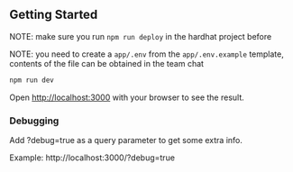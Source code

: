 ## Getting Started

NOTE: make sure you run `npm run deploy` in the hardhat project before

NOTE: you need to create a `app/.env` from the `app/.env.example` template, contents of the file can be obtained in the team chat

```bash
npm run dev
```

Open [http://localhost:3000](http://localhost:3000) with your browser to see the result.

### Debugging

Add ?debug=true as a query parameter to get some extra info.

Example: http://localhost:3000/?debug=true
